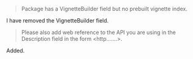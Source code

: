 > Package has a VignetteBuilder field but no prebuilt vignette index.

I have removed the VignetteBuilder field.

> Please also add web reference to the API you are using in the Description field in the form <http.......>.

Added.